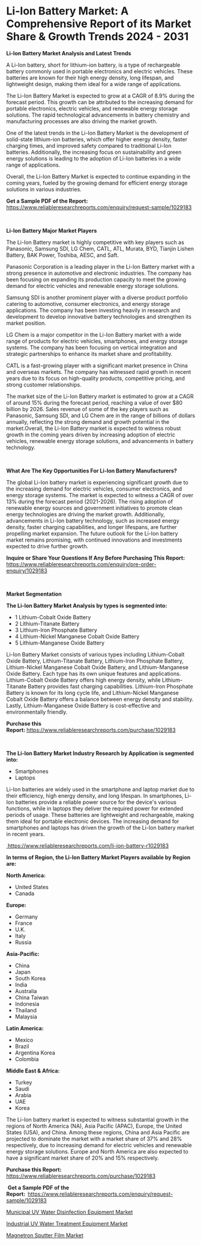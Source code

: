 <p><h1>Li-Ion Battery Market: A Comprehensive Report of its Market Share & Growth Trends 2024 - 2031</h1></p><p><strong>Li-Ion Battery Market Analysis and Latest Trends</strong></p>
<p><p>A Li-Ion battery, short for lithium-ion battery, is a type of rechargeable battery commonly used in portable electronics and electric vehicles. These batteries are known for their high energy density, long lifespan, and lightweight design, making them ideal for a wide range of applications.</p><p>The Li-Ion Battery Market is expected to grow at a CAGR of 8.9% during the forecast period. This growth can be attributed to the increasing demand for portable electronics, electric vehicles, and renewable energy storage solutions. The rapid technological advancements in battery chemistry and manufacturing processes are also driving the market growth.</p><p>One of the latest trends in the Li-Ion Battery Market is the development of solid-state lithium-ion batteries, which offer higher energy density, faster charging times, and improved safety compared to traditional Li-Ion batteries. Additionally, the increasing focus on sustainability and green energy solutions is leading to the adoption of Li-Ion batteries in a wide range of applications.</p><p>Overall, the Li-Ion Battery Market is expected to continue expanding in the coming years, fueled by the growing demand for efficient energy storage solutions in various industries.</p></p>
<p><strong>Get a Sample PDF of the Report:&nbsp;</strong> <a href="https://www.reliableresearchreports.com/enquiry/request-sample/1029183">https://www.reliableresearchreports.com/enquiry/request-sample/1029183</a></p>
<p>&nbsp;</p>
<p><strong>Li-Ion Battery Major Market Players</strong></p>
<p><p>The Li-Ion Battery market is highly competitive with key players such as Panasonic, Samsung SDI, LG Chem, CATL, ATL, Murata, BYD, Tianjin Lishen Battery, BAK Power, Toshiba, AESC, and Saft. </p><p>Panasonic Corporation is a leading player in the Li-Ion Battery market with a strong presence in automotive and electronic industries. The company has been focusing on expanding its production capacity to meet the growing demand for electric vehicles and renewable energy storage solutions.</p><p>Samsung SDI is another prominent player with a diverse product portfolio catering to automotive, consumer electronics, and energy storage applications. The company has been investing heavily in research and development to develop innovative battery technologies and strengthen its market position.</p><p>LG Chem is a major competitor in the Li-Ion Battery market with a wide range of products for electric vehicles, smartphones, and energy storage systems. The company has been focusing on vertical integration and strategic partnerships to enhance its market share and profitability.</p><p>CATL is a fast-growing player with a significant market presence in China and overseas markets. The company has witnessed rapid growth in recent years due to its focus on high-quality products, competitive pricing, and strong customer relationships.</p><p>The market size of the Li-Ion Battery market is estimated to grow at a CAGR of around 15% during the forecast period, reaching a value of over $80 billion by 2026. Sales revenue of some of the key players such as Panasonic, Samsung SDI, and LG Chem are in the range of billions of dollars annually, reflecting the strong demand and growth potential in the market.Overall, the Li-Ion Battery market is expected to witness robust growth in the coming years driven by increasing adoption of electric vehicles, renewable energy storage solutions, and advancements in battery technology.</p></p>
<p>&nbsp;</p>
<p><strong>What Are The Key Opportunities For Li-Ion Battery Manufacturers?</strong></p>
<p><p>The global Li-Ion battery market is experiencing significant growth due to the increasing demand for electric vehicles, consumer electronics, and energy storage systems. The market is expected to witness a CAGR of over 13% during the forecast period (2021-2026). The rising adoption of renewable energy sources and government initiatives to promote clean energy technologies are driving the market growth. Additionally, advancements in Li-Ion battery technology, such as increased energy density, faster charging capabilities, and longer lifespans, are further propelling market expansion. The future outlook for the Li-Ion battery market remains promising, with continued innovations and investments expected to drive further growth.</p></p>
<p><strong>Inquire or Share Your Questions If Any Before Purchasing This Report:</strong> <a href="https://www.reliableresearchreports.com/enquiry/pre-order-enquiry/1029183">https://www.reliableresearchreports.com/enquiry/pre-order-enquiry/1029183</a></p>
<p>&nbsp;</p>
<p><strong>Market Segmentation</strong></p>
<p><strong>The Li-Ion Battery Market Analysis by types is segmented into:</strong></p>
<p><ul><li>1 Lithium-Cobalt Oxide Battery</li><li>2 Lithium-Titanate Battery</li><li>3 Lithium-Iron Phosphate Battery</li><li>4 Lithium-Nickel Manganese Cobalt Oxide Battery</li><li>5 Lithium-Manganese Oxide Battery</li></ul></p>
<p><p>Li-Ion Battery Market consists of various types including Lithium-Cobalt Oxide Battery, Lithium-Titanate Battery, Lithium-Iron Phosphate Battery, Lithium-Nickel Manganese Cobalt Oxide Battery, and Lithium-Manganese Oxide Battery. Each type has its own unique features and applications. Lithium-Cobalt Oxide Battery offers high energy density, while Lithium-Titanate Battery provides fast charging capabilities. Lithium-Iron Phosphate Battery is known for its long cycle life, and Lithium-Nickel Manganese Cobalt Oxide Battery offers a balance between energy density and stability. Lastly, Lithium-Manganese Oxide Battery is cost-effective and environmentally friendly.</p></p>
<p><strong>Purchase this Report:&nbsp;</strong><a href="https://www.reliableresearchreports.com/purchase/1029183">https://www.reliableresearchreports.com/purchase/1029183</a></p>
<p>&nbsp;</p>
<p><strong>The Li-Ion Battery Market Industry Research by Application is segmented into:</strong></p>
<p><ul><li>Smartphones</li><li>Laptops</li></ul></p>
<p><p>Li-Ion batteries are widely used in the smartphone and laptop market due to their efficiency, high energy density, and long lifespan. In smartphones, Li-Ion batteries provide a reliable power source for the device's various functions, while in laptops they deliver the required power for extended periods of usage. These batteries are lightweight and rechargeable, making them ideal for portable electronic devices. The increasing demand for smartphones and laptops has driven the growth of the Li-Ion battery market in recent years.</p></p>
<p><a href="https://www.reliableresearchreports.com/li-ion-battery-r1029183">&nbsp;https://www.reliableresearchreports.com/li-ion-battery-r1029183</a></p>
<p><strong>In terms of Region, the Li-Ion Battery Market Players available by Region are:</strong></p>
<p>
    <p> <strong> North America: </strong>
        <ul>
            <li>United States</li>
            <li>Canada</li>
        </ul>
        </p> 
    <p> <strong> Europe: </strong>
        <ul>
            <li>Germany</li>
            <li>France</li>
            <li>U.K.</li>
            <li>Italy</li>
            <li>Russia</li>
        </ul>
        </p> 
    <p> <strong> Asia-Pacific: </strong>
        <ul>
            <li>China</li>
            <li>Japan</li>
            <li>South Korea</li>
            <li>India</li>
            <li>Australia</li>
            <li>China Taiwan</li>
            <li>Indonesia</li>
            <li>Thailand</li>
            <li>Malaysia</li>
        </ul>
        </p> 
    <p> <strong> Latin America: </strong>
        <ul>
            <li>Mexico</li>
            <li>Brazil</li>
            <li>Argentina Korea</li>
            <li>Colombia</li>
        </ul>
        </p> 
    <p> <strong> Middle East & Africa: </strong>
        <ul>
            <li>Turkey</li>
            <li>Saudi</li>
            <li>Arabia</li>
            <li>UAE</li>
            <li>Korea</li>
        </ul>
    </p>
    </p>
<p><p>The Li-Ion battery market is expected to witness substantial growth in the regions of North America (NA), Asia Pacific (APAC), Europe, the United States (USA), and China. Among these regions, China and Asia Pacific are projected to dominate the market with a market share of 37% and 28% respectively, due to increasing demand for electric vehicles and renewable energy storage solutions. Europe and North America are also expected to have a significant market share of 20% and 15% respectively.</p></p>
<p><strong>Purchase this Report: </strong><a href="https://www.reliableresearchreports.com/purchase/1029183">https://www.reliableresearchreports.com/purchase/1029183</a></p>
<p>&nbsp;<strong>Get a Sample PDF of the Report:&nbsp;&nbsp;</strong><a href="https://www.reliableresearchreports.com/enquiry/request-sample/1029183">https://www.reliableresearchreports.com/enquiry/request-sample/1029183</a></p>
<p><strong></strong></p>
<p><p><a href="https://medium.com/@eliasman59/analyzing-municipal-uv-water-disinfection-equipment-market-dynamics-and-growth-drivers-and-4c5faa4d121f">Municipal UV Water Disinfection Equipment Market</a></p><p><a href="https://medium.com/@tedbrakus/industrial-uv-water-treatment-equipment-market-share-and-new-trends-analysis-by-its-type-5c7d5fd4bd67">Industrial UV Water Treatment Equipment Market</a></p><p><a href="https://medium.com/@charityrice1939/magnetron-sputter-film-market-size-by-type-single-silver-structure-double-silver-structure-triple-3a208741c752">Magnetron Sputter Film Market</a></p></p>